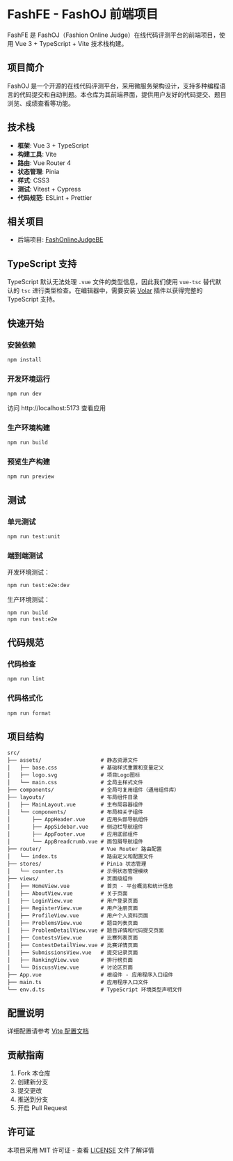 # FashFE - FashOJ 前端项目

FashFE 是 FashOJ（Fashion Online Judge）在线代码评测平台的前端项目，使用 Vue 3 + TypeScript + Vite 技术栈构建。

## 项目简介

FashOJ 是一个开源的在线代码评测平台，采用微服务架构设计，支持多种编程语言的代码提交和自动判题。本仓库为其前端界面，提供用户友好的代码提交、题目浏览、成绩查看等功能。

## 技术栈

- **框架**: Vue 3 + TypeScript
- **构建工具**: Vite
- **路由**: Vue Router 4
- **状态管理**: Pinia
- **样式**: CSS3
- **测试**: Vitest + Cypress
- **代码规范**: ESLint + Prettier

## 相关项目

- 后端项目: [FashOnlineJudgeBE](https://github.com/FashOJ/FashOnlineJudgeBE)



## TypeScript 支持

TypeScript 默认无法处理 `.vue` 文件的类型信息，因此我们使用 `vue-tsc` 替代默认的 `tsc` 进行类型检查。在编辑器中，需要安装 [Volar](https://marketplace.visualstudio.com/items?itemName=Vue.volar) 插件以获得完整的 TypeScript 支持。

## 快速开始

### 安装依赖

```sh
npm install
```

### 开发环境运行

```sh
npm run dev
```

访问 http://localhost:5173 查看应用

### 生产环境构建

```sh
npm run build
```

### 预览生产构建

```sh
npm run preview
```

## 测试

### 单元测试

```sh
npm run test:unit
```

### 端到端测试

开发环境测试：
```sh
npm run test:e2e:dev
```

生产环境测试：
```sh
npm run build
npm run test:e2e
```

## 代码规范

### 代码检查

```sh
npm run lint
```

### 代码格式化

```sh
npm run format
```

## 项目结构

```
src/
├── assets/                   # 静态资源文件
│   ├── base.css              # 基础样式重置和变量定义
│   ├── logo.svg              # 项目Logo图标
│   └── main.css              # 全局主样式文件
├── components/               # 全局可复用组件（通用组件库）
├── layouts/                  # 布局组件目录
│   ├── MainLayout.vue        # 主布局容器组件
│   └── components/           # 布局相关子组件
│       ├── AppHeader.vue     # 应用头部导航组件
│       ├── AppSidebar.vue    # 侧边栏导航组件
│       ├── AppFooter.vue     # 应用底部组件
│       └── AppBreadcrumb.vue # 面包屑导航组件
├── router/                   # Vue Router 路由配置
│   └── index.ts              # 路由定义和配置文件
├── stores/                   # Pinia 状态管理
│   └── counter.ts            # 示例状态管理模块
├── views/                    # 页面级组件
│   ├── HomeView.vue          # 首页 - 平台概览和统计信息
│   ├── AboutView.vue         # 关于页面
│   ├── LoginView.vue         # 用户登录页面
│   ├── RegisterView.vue      # 用户注册页面
│   ├── ProfileView.vue       # 用户个人资料页面
│   ├── ProblemsView.vue      # 题目列表页面
│   ├── ProblemDetailView.vue # 题目详情和代码提交页面
│   ├── ContestsView.vue      # 比赛列表页面
│   ├── ContestDetailView.vue # 比赛详情页面
│   ├── SubmissionsView.vue   # 提交记录页面
│   ├── RankingView.vue       # 排行榜页面
│   └── DiscussView.vue       # 讨论区页面
├── App.vue                   # 根组件 - 应用程序入口组件
├── main.ts                   # 应用程序入口文件
└── env.d.ts                  # TypeScript 环境类型声明文件
```

## 配置说明

详细配置请参考 [Vite 配置文档](https://vite.dev/config/)

## 贡献指南

1. Fork 本仓库
2. 创建新分支
3. 提交更改 
4. 推送到分支
5. 开启 Pull Request

## 许可证

本项目采用 MIT 许可证 - 查看 [LICENSE](LICENSE) 文件了解详情

